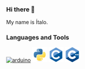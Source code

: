 ### Hi there 👋
My name is Ítalo.

### Languages and Tools

<!--Arduino-->

<a href="https://arduino.cc" target="blank" rel="noreferrer">
  <img 
src="https://cdn.jsdelivr.net/gh/devicons/devicon/icons/arduino/arduino-original-wordmark.svg" 
alt="arduino" width="40" height="40"/></a>

<!--Python-->

<a href="https://www.python.org" target="blank" rel="noreferrer">
  <img 
src="https://raw.githubusercontent.com/devicons/devicon/master/icons/python/python-original.svg" 
alt="python" width="40" height="40"/></a>

<!--C-->

<a href="https://www.cprogramming.com/" target="blank" rel="noreferrer">
  <img 
src="https://raw.githubusercontent.com/devicons/devicon/master/icons/c/c-original.svg" 
alt="c" width="40" height="40"/></a>

<!--C++-->

<a href="https://www.cplusplus.com" target="blank" rel="noreferrer">
  <img 
src="https://raw.githubusercontent.com/devicons/devicon/master/icons/cplusplus/cplusplus-original.svg" 
alt="cplusplus" width="40" height="40"/></a>

<!--
**italo-coelho/italo-coelho** is a ✨ _special_ ✨ repository because its `README.md` (this file) appears on your GitHub profile.

Here are some ideas to get you started:

- 🔭 I’m currently working on ...
- 🌱 I’m currently learning ...
- 👯 I’m looking to collaborate on ...
- 🤔 I’m looking for help with ...
- 💬 Ask me about ...
- 📫 How to reach me: ...
- 😄 Pronouns: ...
- ⚡ Fun fact: ...
-->
